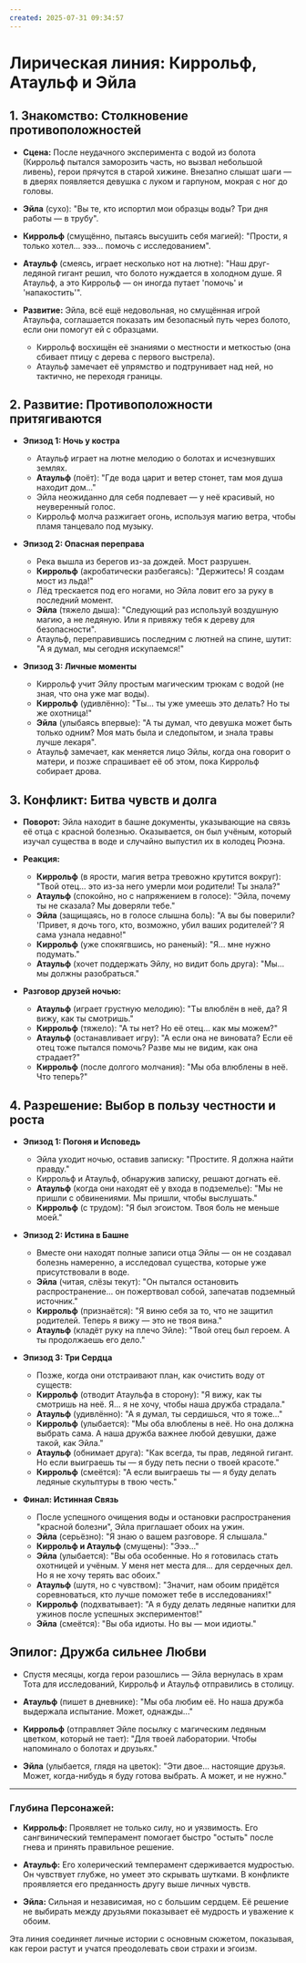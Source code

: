 ```yaml
---
created: 2025-07-31 09:34:57
---
```



# Лирическая линия: Киррольф, Атаульф и Эйла

## **1. Знакомство: Столкновение противоположностей**

- **Сцена:** После неудачного эксперимента с водой из болота (Киррольф пытался заморозить часть, но вызвал небольшой ливень), герои прячутся в старой хижине. Внезапно слышат шаги — в дверях появляется девушка с луком и гарпуном, мокрая с ног до головы.
  
- **Эйла** (сухо): "Вы те, кто испортил мои образцы воды? Три дня работы — в трубу".
  
- **Киррольф** (смущённо, пытаясь высушить себя магией): "Прости, я только хотел... эээ... помочь с исследованием".
  
- **Атаульф** (смеясь, играет несколько нот на лютне): "Наш друг-ледяной гигант решил, что болото нуждается в холодном душе. Я Атаульф, а это Киррольф — он иногда путает 'помочь' и 'напакостить'".

- **Развитие:** Эйла, всё ещё недовольная, но смущённая игрой Атаульфа, соглашается показать им безопасный путь через болото, если они помогут ей с образцами. 
  * Киррольф восхищён её знаниями о местности и меткостью (она сбивает птицу с дерева с первого выстрела).
  * Атаульф замечает её упрямство и подтрунивает над ней, но тактично, не переходя границы.

## **2. Развитие: Противоположности притягиваются**

- **Эпизод 1: Ночь у костра**
  * Атаульф играет на лютне мелодию о болотах и исчезнувших землях.
  * **Атаульф** (поёт): "Где вода царит и ветер стонет, там моя душа находит дом..."
  * Эйла неожиданно для себя подпевает — у неё красивый, но неуверенный голос.
  * Киррольф молча разжигает огонь, используя магию ветра, чтобы пламя танцевало под музыку.

- **Эпизод 2: Опасная переправа**
  * Река вышла из берегов из-за дождей. Мост разрушен.
  * **Киррольф** (акробатически разбегаясь): "Держитесь! Я создам мост из льда!"
  * Лёд трескается под его ногами, но Эйла ловит его за руку в последний момент.
  * **Эйла** (тяжело дыша): "Следующий раз используй воздушную магию, а не ледяную. Или я привяжу тебя к дереву для безопасности".
  * Атаульф, переправившись последним с лютней на спине, шутит: "А я думал, мы сегодня искупаемся!"

- **Эпизод 3: Личные моменты**
  * Киррольф учит Эйлу простым магическим трюкам с водой (не зная, что она уже маг воды).
  * **Киррольф** (удивлённо): "Ты... ты уже умеешь это делать? Но ты же охотница!"
  * **Эйла** (улыбаясь впервые): "А ты думал, что девушка может быть только одним? Моя мать была и следопытом, и знала травы лучше лекаря".
  * Атаульф замечает, как меняется лицо Эйлы, когда она говорит о матери, и позже спрашивает её об этом, пока Киррольф собирает дрова.

## **3. Конфликт: Битва чувств и долга**

- **Поворот:** Эйла находит в башне документы, указывающие на связь её отца с красной болезнью. Оказывается, он был учёным, который изучал существа в воде и случайно выпустил их в колодец Рюэна.
  
- **Реакция:**
  * **Киррольф** (в ярости, магия ветра тревожно крутится вокруг): "Твой отец... это из-за него умерли мои родители! Ты знала?"
  * **Атаульф** (спокойно, но с напряжением в голосе): "Эйла, почему ты не сказала? Мы доверяли тебе."
  * **Эйла** (защищаясь, но в голосе слышна боль): "А вы бы поверили? 'Привет, я дочь того, кто, возможно, убил ваших родителей'? Я сама узнала недавно!"
  * **Киррольф** (уже спокягвшись, но раненый): "Я... мне нужно подумать."
  * **Атаульф** (хочет поддержать Эйлу, но видит боль друга): "Мы... мы должны разобраться."

- **Разговор друзей ночью:**
  * **Атаульф** (играет грустную мелодию): "Ты влюблён в неё, да? Я вижу, как ты смотришь."
  * **Киррольф** (тяжело): "А ты нет? Но её отец... как мы можем?"
  * **Атаульф** (останавливает игру): "А если она не виновата? Если её отец тоже пытался помочь? Разве мы не видим, как она страдает?"
  * **Киррольф** (после долгого молчания): "Мы оба влюблены в неё. Что теперь?"

## **4. Разрешение: Выбор в пользу честности и роста**

- **Эпизод 1: Погоня и Исповедь**
  * Эйла уходит ночью, оставив записку: "Простите. Я должна найти правду."
  * Киррольф и Атаульф, обнаружив записку, решают догнать её.
  * **Атаульф** (когда они находят её у входа в подземелье): "Мы не пришли с обвинениями. Мы пришли, чтобы выслушать."
  * **Киррольф** (с трудом): "Я был эгоистом. Твоя боль не меньше моей."

- **Эпизод 2: Истина в Башне**
  * Вместе они находят полные записи отца Эйлы — он не создавал болезнь намеренно, а исследовал существа, которые уже присутствовали в воде.
  * **Эйла** (читая, слёзы текут): "Он пытался остановить распространение... он пожертвовал собой, запечатав подземный источник."
  * **Киррольф** (признаётся): "Я виню себя за то, что не защитил родителей. Теперь я вижу — это не твоя вина."
  * **Атаульф** (кладёт руку на плечо Эйле): "Твой отец был героем. А ты продолжаешь его дело."

- **Эпизод 3: Три Сердца**
  * Позже, когда они отстраивают план, как очистить воду от существ:
  * **Киррольф** (отводит Атаульфа в сторону): "Я вижу, как ты смотришь на неё. Я... я не хочу, чтобы наша дружба страдала."
  * **Атаульф** (удивлённо): "А я думал, ты сердишься, что я тоже..."
  * **Киррольф** (улыбается): "Мы оба влюблены в неё. Но она должна выбрать сама. А наша дружба важнее любой девушки, даже такой, как Эйла."
  * **Атаульф** (обнимает друга): "Как всегда, ты прав, ледяной гигант. Но если выиграешь ты — я буду петь песни о твоей красоте."
  * **Киррольф** (смеётся): "А если выиграешь ты — я буду делать ледяные скульптуры в твою честь."

- **Финал: Истинная Связь**
  * После успешного очищения воды и остановки распространения "красной болезни", Эйла приглашает обоих на ужин.
  * **Эйла** (серьёзно): "Я знаю о вашем разговоре. Я слышала."
  * **Киррольф и Атаульф** (смущены): "Эээ..."
  * **Эйла** (улыбается): "Вы оба особенные. Но я готовилась стать охотницей и учёным. У меня нет места для... для сердечных дел. Но я не хочу терять вас обоих."
  * **Атаульф** (шутя, но с чувством): "Значит, нам обоим придётся соревноваться, кто лучше поможет тебе в исследованиях!"
  * **Киррольф** (подхватывает): "А я буду делать ледяные напитки для ужинов после успешных экспериментов!"
  * **Эйла** (смеётся): "Вы оба идиоты. Но вы — мои идиоты."

## **Эпилог: Дружба сильнее Любви**

* Спустя месяцы, когда герои разошлись — Эйла вернулась в храм Тота для исследований, Киррольф и Атаульф отправились в столицу.

* **Атаульф** (пишет в дневнике): "Мы оба любим её. Но наша дружба выдержала испытание. Может, однажды..."
  
* **Киррольф** (отправляет Эйле посылку с магическим ледяным цветком, который не тает): "Для твоей лаборатории. Чтобы напоминало о болотах и друзьях."
  
* **Эйла** (улыбается, глядя на цветок): "Эти двое... настоящие друзья. Может, когда-нибудь я буду готова выбрать. А может, и не нужно."

---

### **Глубина Персонажей:**
- **Киррольф:** Проявляет не только силу, но и уязвимость. Его сангвинический темперамент помогает быстро "остыть" после гнева и принять правильное решение.

- **Атаульф:** Его холерический темперамент сдерживается мудростью. Он чувствует глубже, но умеет это скрывать шутками. В конфликте проявляется его преданность другу выше личных чувств.

- **Эйла:** Сильная и независимая, но с большим сердцем. Её решение не выбирать между друзьями показывает её мудрость и уважение к обоим.

Эта линия соединяет личные истории с основным сюжетом, показывая, как герои растут и учатся преодолевать свои страхи и эгоизм.